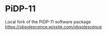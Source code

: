# PiDP-11 

Local fork of the PiDP-11 software package https://obsolescence.wixsite.com/obsolescence
